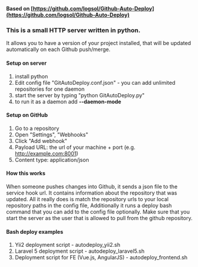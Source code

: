 **Based on [https://github.com/logsol/Github-Auto-Deploy](https://github.com/logsol/Github-Auto-Deploy)**

### This is a small HTTP server written in python.
It allows you to have a version of your project installed, that will be updated automatically on each Github push/merge.

#### Setup on server
 1. install python
 2. Edit config file "GitAutoDeploy.conf.json" - you can add unlimited repositories for one daemon
 3. start the server by typing "python GitAutoDeploy.py"
 4. to run it as a daemon add **--daemon-mode**

#### Setup on GitHub
 1. Go to a repository
 2. Open "Settings", "Webhooks"
 3. Click "Add webhook"
 4. Payload URL: the url of your machine + port (e.g. http://example.com:8001)
 5. Content type: application/json

#### How this works
When someone pushes changes into Github, it sends a json file to the service hook url.
It contains information about the repository that was updated.
All it really does is match the repository urls to your local repository paths in the config file,
Additionally it runs a deploy bash command that you can add to the config file optionally.
Make sure that you start the server as the user that is allowed to pull from the github repository.

#### Bash deploy examples
 1. Yii2 deployment script - autodeploy_yii2.sh
 2. Laravel 5 deployment script - autodeploy_laravel5.sh
 3. Deployment script for FE (Vue.js, AngularJS) - autodeploy_frontend.sh